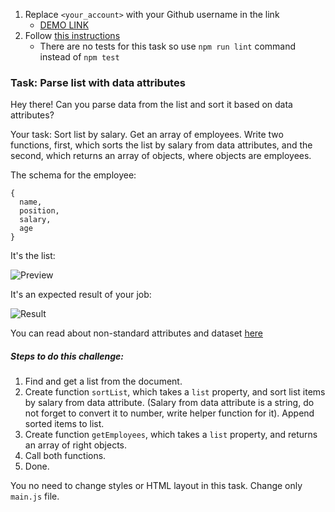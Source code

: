 1. Replace `<your_account>` with your Github username in the link
    - [DEMO LINK](https://masyatya.github.io/js_task_parse_list_DOM/)
2. Follow [this instructions](https://mate-academy.github.io/layout_task-guideline/)
    - There are no tests for this task so use `npm run lint` command instead of `npm test`

### Task: Parse list with data attributes

Hey there! Can you parse data from the list and sort it based on data attributes?

Your task: Sort list by salary. Get an array of employees.
Write two functions, first, which sorts the list by salary from data attributes, and the second, which returns an array of objects, where objects are employees.

The schema for the employee:
```
{
  name,
  position,
  salary,
  age
}
```

It's the list:

![Preview](./src/images/preview.png)

It's an expected result of your job:

![Result](./src/images/result.png)

You can read about non-standard attributes and dataset [here](https://javascript.info/dom-attributes-and-properties#non-standard-attributes-dataset)

##### Steps to do this challenge:
1) Find and get a list from the document.
2) Create function `sortList`, which takes a `list` property, and sort list items by salary from data attribute. (Salary from data attribute is a string, do not forget to convert it to number, write helper function for it). Append sorted items to list.
3) Create function `getEmployees`, which takes a `list` property, and returns an array of right objects.
4) Call both functions.
5) Done.

You no need to change styles or HTML layout in this task. Change only `main.js` file.
